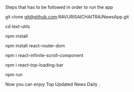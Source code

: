 Steps that has to be followed in order to run the app

git clone git@github.com:RAVURISAICHAITRA/NewsApp.git

cd text-utils

npm install

npm install react-router-dom

npm i react-infinite-scroll-component

npm i react-top-loading-bar

npm run

Now you can enjoy Top Updated News Daily .
